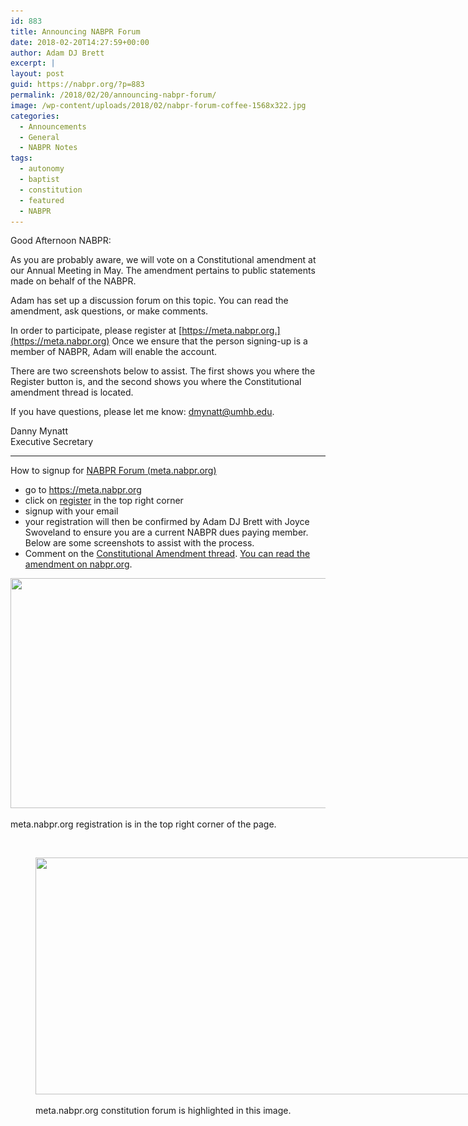 ```yaml
---
id: 883
title: Announcing NABPR Forum
date: 2018-02-20T14:27:59+00:00
author: Adam DJ Brett
excerpt: |
layout: post
guid: https://nabpr.org/?p=883
permalink: /2018/02/20/announcing-nabpr-forum/
image: /wp-content/uploads/2018/02/nabpr-forum-coffee-1568x322.jpg
categories:
  - Announcements
  - General
  - NABPR Notes
tags:
  - autonomy
  - baptist
  - constitution
  - featured
  - NABPR
---
```

Good Afternoon NABPR:

As you are probably aware, we will vote on a Constitutional amendment at our Annual Meeting in May. The amendment pertains to public statements made on behalf of the NABPR.

Adam has set up a discussion forum on this topic. You can read the amendment, ask questions, or make comments.

In order to participate, please register at [https://meta.nabpr.org.](https://meta.nabpr.org) Once we ensure that the person signing-up is a member of NABPR, Adam will enable the account.

There are two screenshots below to assist. The first shows you where the Register button is, and the second shows you where the Constitutional amendment thread is located.

If you have questions, please let me know: dmynatt@umhb.edu.

Danny Mynatt  
Executive Secretary

<!--more-->

* * *

How to signup for [NABPR Forum (meta.nabpr.org)](https://meta.nabpr.org)

  * go to <https://meta.nabpr.org>
  * click on [register](https://meta.nabpr.org/ucp.php?mode=register) in the top right corner
  * signup with your email
  * your registration will then be confirmed by Adam DJ Brett with Joyce Swoveland to ensure you are a current NABPR dues paying member. Below are some screenshots to assist with the process.
  * Comment on the [Constitutional Amendment thread](https://meta.nabpr.org/viewtopic.php?f=4&t=5). [You can read the amendment on nabpr.org](https://nabpr.org/about-nabpr/constitution/proposed-amendment-xi/).<figure id="attachment_884" aria-describedby="caption-attachment-884" style="width: 900px" class="wp-caption aligncenter">

[<img class="size-full wp-image-884" src="/wp-content/uploads/2018/02/meta-nabpr-org-01-register.png" alt="" width="900" height="368" srcset="/wp-content/uploads/2018/02/meta-nabpr-org-01-register.png 900w, /wp-content/uploads/2018/02/meta-nabpr-org-01-register-300x123.png 300w, /wp-content/uploads/2018/02/meta-nabpr-org-01-register-768x314.png 768w" sizes="(max-width: 900px) 100vw, 900px" />](/wp-content/uploads/2018/02/meta-nabpr-org-01-register.png)<figcaption id="caption-attachment-884" class="wp-caption-text">meta.nabpr.org registration is in the top right corner of the page.</figcaption></figure> 

&nbsp;<figure id="attachment_885" aria-describedby="caption-attachment-885" style="width: 913px" class="wp-caption aligncenter">

[<img class="size-full wp-image-885" src="/wp-content/uploads/2018/02/meta-nabpr-org-02-constitution-forum.jpg" alt="" width="913" height="379" srcset="/wp-content/uploads/2018/02/meta-nabpr-org-02-constitution-forum.jpg 913w, /wp-content/uploads/2018/02/meta-nabpr-org-02-constitution-forum-300x125.jpg 300w, /wp-content/uploads/2018/02/meta-nabpr-org-02-constitution-forum-768x319.jpg 768w" sizes="(max-width: 913px) 100vw, 913px" />](/wp-content/uploads/2018/02/meta-nabpr-org-02-constitution-forum.jpg)<figcaption id="caption-attachment-885" class="wp-caption-text">meta.nabpr.org constitution forum is highlighted in this image.</figcaption></figure>
